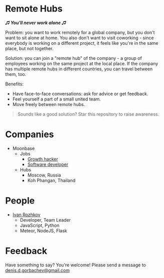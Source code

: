 # Remote Hubs

***♫ You'll never work alone ♫***

Problem: you want to work remotely for a global company, but you don't want to sit alone at home. You also don't want to visit coworking - since everybody is working on a different project, it feels like you're in the same place, but not together.

Solution: you can join a "remote hub" of the company - a group of employees working on the same project at the local place. If the company has multiple remote hubs in different countries, you can travel between them, too.

Benefits:

* Have face-to-face conversations: ask for advice or get feedback.
* Feel yourself a part of a small united team.
* Move freely between remote hubs.

> Sounds like a good solution? Star this repository to raise awareness.

# Companies

* Moonbase
  * Jobs
    * [Growth hacker](https://medium.com/@dengorbachev/growth-hacker-for-crypto-exchange-db315c2e27e6)
    * [Software developer](https://medium.com/@dengorbachev/implement-pamm-accounts-for-crypto-exchange-fe034f9e79e)
  * Hubs
    * Moscow, Russia
    * Koh Phangan, Thailand


# People

* [Ivan Rozhkov](https://github.com/ivan133)
  * Developer, Team Leader
  * JavaScript, Python
  * Meteor, NodeJS, Flask

# Feedback

Have something to say? You're welcome! Please send a message to denis.d.gorbachev@gmail.com
